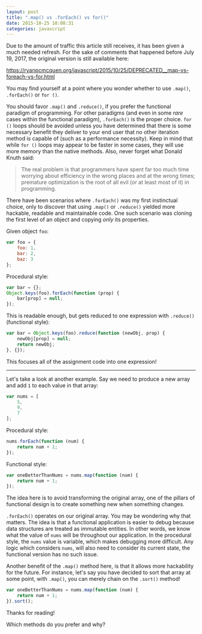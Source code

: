 ```yaml
---
layout: post
title: ".map() vs .forEach() vs for()"
date: 2015-10-25 10:08:31
categories: javascript
---
```


Due to the amount of traffic this article still receives, it has been given a much needed refresh. For the sake of comments that happened before July 19, 2017, the original version is still available here:

https://ryanpcmcquen.org/javascript/2015/10/25/DEPRECATED__map-vs-foreach-vs-for.html

You may find yourself at a point where you wonder whether to use `.map()`, `.forEach()` or `for ()`.

You should favor `.map()` and `.reduce()`, if you prefer the functional paradigm of programming. For other paradigms (and even in some _rare_ cases within the functional paradigm), `.forEach()` is the proper choice. `for ()` loops should be avoided unless you have determined that there is some necessary benefit they deliver to your end user that no other iteration method is capable of (such as a performance necessity). Keep in mind that while `for ()` loops may appear to be faster in some cases, they will use more memory than the native methods. Also, never forget what Donald Knuth said:

>The real problem is that programmers have spent far too much time worrying about efficiency in the wrong places and at the wrong times; premature optimization is the root of all evil (or at least most of it) in programming.

There have been scenarios where `.forEach()` was my first instinctual choice, only to discover that using `.map()` or `.reduce()` yielded more hackable, readable and maintainable code. One such scenario was cloning the first level of an object and copying _only_ its properties.

Given object `foo`:

```js
var foo = {
    foo: 1,
    bar: 2,
    baz: 3
};
```

Procedural style:

```js
var bar = {};
Object.keys(foo).forEach(function (prop) {
    bar[prop] = null;
});
```

This is readable enough, but gets reduced to one expression with `.reduce()` (functional style):

```js
var bar = Object.keys(foo).reduce(function (newObj, prop) {
    newObj[prop] = null;
    return newObj;
}, {});
```

This focuses all of the assignment code into one expression!

---

Let's take a look at another example. Say we need to produce a new array and add `1` to each value in that array:

```js
var nums = [
    5,
    9,
    7
];
```

Procedural style:

```js
nums.forEach(function (num) {
    return num + 1;
});
```

Functional style:

```js
var oneBetterThanNums = nums.map(function (num) {
    return num + 1;
});
```

The idea here is to avoid transforming the original array, one of the pillars of functional design is to create something new when something changes.

`.forEach()` operates on our original array. You may be wondering why that matters. The idea is that a functional application is easier to debug because data structures are treated as immutable entities. In other words, we know what the value of `nums` will be throughout our application. In the procedural style, the `nums` value is variable, which makes debugging more difficult. Any logic which considers `nums`, will also need to consider its current state, the functional version has no such issue.

Another benefit of the `.map()` method here, is that it allows more hackability for the future. For instance, let's say you have decided to sort that array at some point, with `.map()`, you can merely chain on the `.sort()` method!

```js
var oneBetterThanNums = nums.map(function (num) {
    return num + 1;
}).sort();
```

Thanks for reading!

Which methods do you prefer and why?
